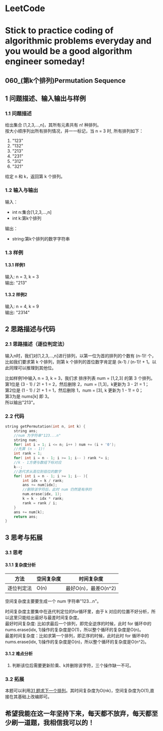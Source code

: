 # LeetCode
# Stick to practice coding of algorithmic problems everyday and you would be a good algorithm engineer someday!
## 060_(第k个排列)Permutation Sequence
## 1 问题描述、输入输出与样例
### 1.1 问题描述
给出集合 [1,2,3,…,n]，其所有元素共有 n! 种排列。<br>
按大小顺序列出所有排列情况，并一一标记，当 n = 3 时, 所有排列如下：
1. "123"
2. "132"
3. "213"
4. "231"
5. "312"
6. "321"

给定 n 和 k，返回第 k 个排列。
### 1.2 输入与输出
输入：
* int n:集合[1,2,3,...,n]
* int k:第k个排列

输出：
* string:第k个排列的数字字符串
### 1.3 样例
#### 1.3.1 样例1
输入: n = 3, k = 3<br>
输出: "213"
#### 1.3.2 样例2
输入: n = 4, k = 9<br>
输出: "2314"
## 2 思路描述与代码	
### 2.1 思路描述（逐位判定法）
输入n时，我们对[1,2,3,…,n]进行排列，以第一位为首的排列的个数有 (n-1)! 个，比如我们要求第 k 个排列，则第 k 个排列的首位数字肯定是 (k-1) / (n-1)! + 1。以此同理可以推理到其他位。

比如样例1中输入 n = 3, k = 3，我们求 排序列表 num = [1,2,3] 的第 3 个排列。<br>
第1位是  (3 - 1) / 2! + 1 = 2，然后删除 2，num = [1,3]，k更新为  3 - 2! = 1；<br>
第2位是  (1 - 1) / 2! + 1 = 1，然后删除 1，num = [3], k 更新为 1 - 1! = 0；<br>
第3为是 nums[k] 即 3。<br>
所以输出"213"。
### 2.2 代码
```cpp
string getPermutation(int n, int k) {
    string ans;
    //num 为字符串"123...n"
    string num;
    for( int i = 1; i <= n; i++ ) num += (i + '0');
    //先算 (n - 1)!
    int rank = 1;
    for( int i = n - 1; i >= 1; i-- ) rank *= i;
    //k - 1方便与数组下标对应
    k--;
    //迭代求从高位到低位的数字
    for( int i = n - 1; i >= 1; i-- ){
        int idx = k / rank;
        ans += num[idx];
        //删除该字符后，此时 num 仍然是有序的
        num.erase(idx, 1);
        k = k - idx * rank;
        rank = rank / i;
    }
    ans += num[k];
    return ans;
}
```
## 3 思考与拓展
### 3.1 思考
#### 3.1.1 复杂度分析
方法|空间复杂度|时间复杂度
--- | --- | ---
逐位判定法|O(n)|最好O(n)，最差O(n^2)

空间复杂度主要要生成一个 num 字符串"123...n"。

时间复杂度主要集中在迭代判定位的for循环里，由于 k 对应的位置不好分析，所以这里只能给出最好与最差时间复杂度。<br>
最好时间复杂度: 比如求最后一个排列，即完全逆序的时候，此时 for 循环中的 nums.erase(idx, 1)操作的复杂度是O(1)，所以整个循环的复杂度是O(n)。<br>
最差时间复杂度：比如求第一个排列，即正序的时候，此时此时 for 循环中的 nums.erase(idx, 1)操作的复杂度是O(n)，所以整个循环的复杂度是O(n^2)。

#### 3.1.2 难点分析
1. 判断该位后需要更新阶乘、k并删除该字符，三个操作缺一不可。
### 3.2 拓展
本题可以利用[31 题求下一个排列](https://github.com/Longerhaha/Leetcode_Cpp/tree/master/031_(%E4%B8%8B%E4%B8%80%E4%B8%AA%E6%8E%92%E5%88%97)Next%20Permutation)。其时间复杂度为O(nk)，空间复杂度为O(1),直接在其基础上改编即可。
	  
## 希望我能在这一年坚持下来，每天都不放弃，每天都至少刷一道题，我相信我可以的！
